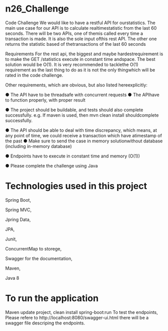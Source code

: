 # n26_Challenge
Code​ ​Challenge We​ ​would​ ​like​ ​to​ ​have​ ​a​ ​restful​ ​API​ ​for​ ​our​ ​statistics.​ ​The​ ​main​ ​use​ ​case​ ​for​ ​our​ ​API​ ​is​ ​to calculate​ ​realtime​ ​statistic​ ​from​ ​the​ ​last​ ​60​ ​seconds.​ ​There​ ​will​ ​be​ ​two​ ​APIs,​ ​one​ ​of​ ​them​ ​is called​ ​every​ ​time​ ​a​ ​transaction​ ​is​ ​made.​ ​It​ ​is​ ​also​ ​the​ ​sole​ ​input​ ​of​ ​this​ ​rest​ ​API.​ ​The​ ​other​ ​one returns​ ​the​ ​statistic​ ​based​ ​of​ ​the​ ​transactions​ ​of​ ​the​ ​last​ ​60​ ​seconds

Requirements For​ ​the​ ​rest​ ​api,​ ​the​ ​biggest​ ​and​ ​maybe​ ​hardest​ ​requirement​ ​is​ ​to​ ​make​ ​the​​ ​​GET​ ​/statistics execute​ ​in​ ​constant​ ​time​ ​and​ ​space.​ ​The​ ​best​ ​solution​ ​would​ ​be​ ​O(1).​ ​It​ ​is​ ​very​ ​recommended​ ​to tackle​ ​the​ ​O(1)​ ​requirement​ ​as​ ​the​ ​last​ ​thing​ ​to​ ​do​ ​as​ ​it​ ​is​ ​not​ ​the​ ​only​ ​thing​ ​which​ ​will​ ​be​ ​rated​ ​in the​ ​code​ ​challenge. 
 
Other​ ​requirements,​ ​which​ ​are​ ​obvious,​ ​but​ ​also​ ​listed​ ​here​ ​explicitly: 
 
● The​ ​API​ ​have​ ​to​ ​be​ ​threadsafe​ ​with​ ​concurrent​ ​requests ● The​ ​API​ ​have​ ​to​ ​function​ ​properly,​ ​with​ ​proper​ ​result 

● The​ ​project​ ​should​ ​be​ ​buildable,​ ​and​ ​tests​ ​should​ ​also​ ​complete​ ​successfully.​ ​e.g.​ ​If maven​ ​is​ ​used,​ ​then​ ​mvn​ ​clean​ ​install​ ​should​ ​complete​ ​successfully.

● The API should be able to deal with time discrepancy, which means, at any point of time, we​ ​could​ ​receive​ ​a​ ​transaction​ ​which​ ​have​ ​a​ ​timestamp​ ​of​ ​the​ ​past ● Make​ ​sure​ ​to​ ​send​ ​the​ ​case​ ​in​ ​memory​ ​solution​ ​without​ ​database​ ​(including​ ​in-memory database) 

● Endpoints​ ​have​ ​to​ ​execute​ ​in​ ​constant​ ​time​ ​and​ ​memory​ ​(O(1))

● Please​ ​complete​ ​the​ ​challenge​ ​using​ ​Java 

# Technologies used in this project

Spring Boot,

Spring MVC, 

Jpring Data,

JPA,

Junit,

ConcurrentMap to storege,

Swagger for the documentation,

Maven,

Java 8

# To run the application
Maven update project, clean install spring-boot:run
To test the endpoints, Please refere to http://localhost:8080/swagger-ui.html there will be a swagger file descriping the endpoints.

